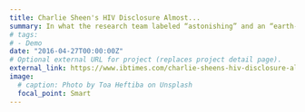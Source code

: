 ```yaml
---
title: Charlie Sheen's HIV Disclosure Almost...
summary: In what the research team labeled “astonishing” and an “earth-shaking event,” according to reports of...
# tags:
# - Demo
date: "2016-04-27T00:00:00Z"
# Optional external URL for project (replaces project detail page).
external_link: https://www.ibtimes.com/charlie-sheens-hiv-disclosure-almost-doubled-sales-test-kits-study-reveals-2541089
image:
  # caption: Photo by Toa Heftiba on Unsplash
  focal_point: Smart
---
```

